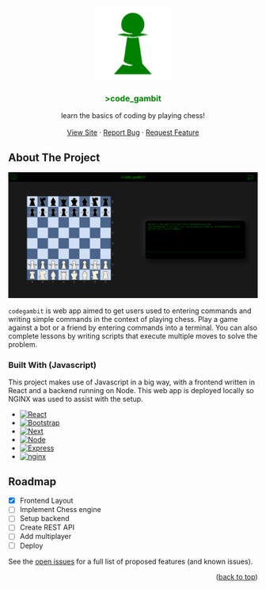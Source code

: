 <!-- PROJECT LOGO -->
<br />
<div align="center">
  <a href="https://github.com/joshbacon/codegambit">
    <img src="public/logo192.png" alt="Logo" width="150" height="150">
  </a>

  <h3 align="center" style="color:#008000;">>code_gambit</h3>

  <p align="center">
    learn the basics of coding by playing chess!
    <br />
    <br />
    <a href="https://github.com/joshbacon/codegambit">View Site</a>
    ·
    <a href="https://github.com/joshbacon/codegambit/issues/new">Report Bug</a>
    ·
    <a href="https://github.com/joshbacon/codegambit/issues/new">Request Feature</a>
  </p>
</div>




<!-- ABOUT THE PROJECT -->
## About The Project

[![codegambit Screen Shot][product-screenshot]](https://codegambit.io)

`codegambit` is web app aimed to get users used to entering commands and writing simple commands in the context of playing chess. Play a game against a bot or a friend by entering commands into a terminal. You can also complete lessons by writing scripts that execute multiple moves to solve the problem.



### Built With (Javascript)

This project makes use of Javascript in a big way, with a frontend written in React and a backend running on Node. This web app is deployed locally so NGINX was used to assist with the setup.

* [![React][React.js]][React-url]
* [![Bootstrap][Bootstrap.com]][Bootstrap-url]
* [![Next][Next.js]][Next-url]
* [![Node][Node.js]][Node-url]
* [![Express][Express.js]][Express-url]
* [![nginx][nginx.com]][nginx-url]



<!-- ROADMAP -->
## Roadmap

- [x] Frontend Layout
- [ ] Implement Chess engine
- [ ] Setup backend
- [ ] Create REST API
- [ ] Add multiplayer
- [ ] Deploy

See the [open issues](https://github.com/joshbacon/codegambit/issues) for a full list of proposed features (and known issues).



<!-- LICENSE -->
<!-- ## License

Distributed under the MIT License. See `LICENSE.txt` for more information. -->


<p align="right">(<a href="#readme-top">back to top</a>)</p>



<!-- MARKDOWN LINKS & IMAGES -->
<!-- https://www.markdownguide.org/basic-syntax/#reference-style-links -->
[product-screenshot]: ./public/example.png
[React.js]: https://img.shields.io/badge/React-20232A?style=for-the-badge&logo=react&logoColor=61DAFB
[React-url]: https://reactjs.org/
[Bootstrap.com]: https://img.shields.io/badge/Bootstrap-563D7C?style=for-the-badge&logo=bootstrap&logoColor=white
[Bootstrap-url]: https://getbootstrap.com
[Node.js]: https://img.shields.io/badge/Node.js-000000?style=for-the-badge&logo=Node.js
[Node-url]: https://nodejs.org/en/
[Next.js]: https://img.shields.io/badge/next.js-000000?style=for-the-badge&logo=nextdotjs&logoColor=white
[Next-url]: https://nextjs.org/
[Express.js]: https://img.shields.io/badge/Express-000000?style=for-the-badge&logo=Express
[Express-url]: https://expressjs.com/
[nginx.com]: https://img.shields.io/badge/NGINX-009639?style=for-the-badge&logo=NGINX
[nginx-url]: https://nginx.org/en/